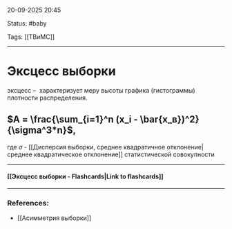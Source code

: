 
20-09-2025 20:45

Status: #baby 

Tags: [[ТВиМС]]

---
# Эксцесс выборки

эксцесс –  характеризует меру высоты графика (гистограммы) плотности распределения.

## $A = \frac{\sum_{i=1}^n (x_i - \bar{x_в})^2}{\sigma^3*n}$,

где $\sigma$ - [[Дисперсия выборки, среднее квадратичное отклонение|среднее квадратическое отклонение]] статистической совокупности





----
#### [[Эксцесс выборки - Flashcards|Link to flashcards]]



---
### References:

- [[Асимметрия выборки]]